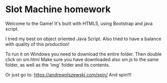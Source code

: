 # Slot Machine homework
 Welcome to the Game!
 It's built with HTML5, using Bootstrap and java script.

 I tried my best on object oriented Java Script.
 Also tried to have a balance with quality of this production!

 To run it on Windows you need to download the entire folder.
 Then double click on sm.html
 Make sure you have downloaded also sm.js to the same folder, as well as the 'img' folder and its contents.

Or just go to: https://andrewolszewski.com/spin/
And spin!!!
